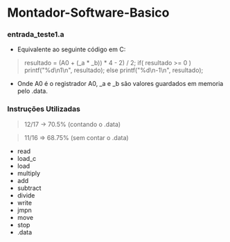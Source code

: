 # Montador-Software-Basico

### entrada_teste1.a

- Equivalente ao seguinte código em C:

>resultado = (A0 + (_a * _b)) * 4 - 2) / 2;
>if( resultado >= 0 )
>     printf("%d\n1\n", resultado);
>else
>     printf("%d\n-1\n", resultado);


- Onde A0 é o registrador A0, _a e _b são valores guardados em memoria pelo .data.



### Instruções Utilizadas 
> 12/17 -> 70.5% (contando o .data)

> 11/16 => 68.75% (sem contar o .data)

- read
- load_c
- load        
- multiply 
- add   
- subtract
- divide 
- write   
- jmpn
- move  
- stop     
- .data   
